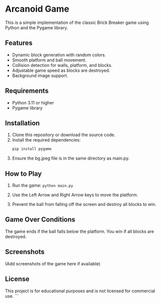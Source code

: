 # Arcanoid Game

This is a simple implementation of the classic Brick Breaker game using Python and the Pygame library.

## Features

- Dynamic block generation with random colors.
- Smooth platform and ball movement.
- Collision detection for walls, platform, and blocks.
- Adjustable game speed as blocks are destroyed.
- Background image support.

## Requirements

- Python 3.11 or higher
- Pygame library

## Installation

1. Clone this repository or download the source code.
2. Install the required dependencies:
   ```sh
   pip install pygame
   ```
3. Ensure the bg.jpeg file is in the same directory as main.py.
## How to Play
1. Run the game: `python main.py`

2. Use the Left Arrow and Right Arrow keys to move the platform.
3. Prevent the ball from falling off the screen and destroy all blocks to win.
## Game Over Conditions
The game ends if the ball falls below the platform.
You win if all blocks are destroyed.
## Screenshots
(Add screenshots of the game here if available)

## License
This project is for educational purposes and is not licensed for commercial use. ```